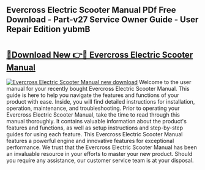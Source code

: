 ## Evercross Electric Scooter Manual PDf Free Download - Part-v27 Service Owner Guide - User Repair Edition yubmB

# <h2><a href="http://bc25246.oget.top/?id=Evercross+Electric+Scooter+Manual">🔗Download New 👉🔴 Evercross Electric Scooter Manual</a></h2>

[![Evercross Electric Scooter Manual new download](https://i.imgur.com/5g1atiW.png)](http://bc25246.oget.top/?id=Evercross+Electric+Scooter+Manual)
Welcome to the user manual for your recently bought Evercross Electric Scooter Manual. This guide is here to help you navigate the features and functions of your product with ease. Inside, you will find detailed instructions for installation, operation, maintenance, and troubleshooting. Prior to operating your Evercross Electric Scooter Manual, take the time to read through this manual thoroughly. It contains valuable information about the product's features and functions, as well as setup instructions and step-by-step guides for using each feature. This Evercross Electric Scooter Manual features a powerful engine and innovative features for exceptional performance. We trust that the Evercross Electric Scooter Manual has been an invaluable resource in your efforts to master your new product. Should you require any assistance, our customer service team is at your disposal.
